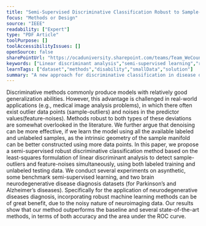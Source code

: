 ```yaml
---
title: "Semi-Supervised Discriminative Classification Robust to Sample-Outliers and Feature-Noises"
focus: "Methods or Design"
source: "IEEE"
readability: ["Expert"]
type: "PDF Article"
toolPurpose: []
toolAccessibilityIssues: []
openSource: false
sharePointUrl: "https://ocaduniversity.sharepoint.com/teams/Team_WeCount/Shared%20Documents/Resources%20and%20Tools/Literature%20(curated)/Semi-Supervised%20Discriminative%20Classi%EF%AC%81cation%20Robust%20to%20Sample-Outliers%20and%20Feature-Noises.pdf"
keywords: ["Linear discriminant analysis","semi-supervised learning","robust classification","feature selection","sample outlier detection","Alzheimer’s disease","Parkinson’s disease","biomarker identification","disease diagnosis","nuclear norm","regularization"]
learnTags: ["dataset","methods","disability","smallData","solution"]
summary: "A new approach for discriminative classification in disease diagnosis that is more robust against outliers and noise from this particular type of data.   "
---
```

Discriminative methods commonly produce models with relatively good generalization abilities. However, this advantage is challenged in real-world applications (e.g., medical image analysis problems), in which there often exist outlier data points (sample-outliers) and noises in the predictor values(feature-noises). Methods robust to both types of these deviations are somewhat overlooked in the literature. We further argue that denoising can be more effective, if we learn the model using all the available labeled and unlabeled samples, as the intrinsic geometry of the sample manifold can be better constructed using more data points. In this paper, we propose a semi-supervised robust discriminative classification method based on the least-squares formulation of linear discriminant analysis to detect sample-outliers and feature-noises simultaneously, using both labeled training and unlabeled testing data. We conduct several experiments on asynthetic, some benchmark semi-supervised learning, and two brain neurodegenerative disease diagnosis datasets (for Parkinson’s and Alzheimer’s diseases). Specifically for the application of neurodegenerative diseases diagnosis, incorporating robust machine learning methods can be of great benefit, due to the noisy nature of neuroimaging data. Our results show that our method outperforms the baseline and several state-of-the-art methods, in terms of both accuracy and the area under the ROC curve.
